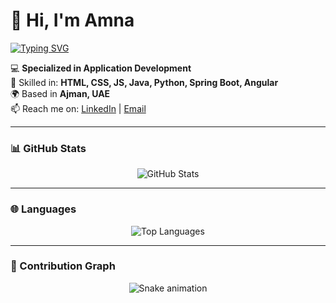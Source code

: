 # 👋 Hi, I'm Amna

[![Typing SVG](https://readme-typing-svg.herokuapp.com?size=22&color=2F80ED&center=true&vCenter=true&width=500&lines=IT+Graduate;Application+Developer;Always+Learning+%26+Improving)](https://git.io/typing-svg)

💻 **Specialized in Application Development**  
🌱 Skilled in: **HTML, CSS, JS, Java, Python, Spring Boot, Angular**  
🌍 Based in **Ajman, UAE**  
📫 Reach me on: [LinkedIn](https://www.linkedin.com) | [Email](mailto:yourmail@example.com)

---

### 📊 GitHub Stats
<p align="center">
  <img src="https://github-readme-stats.vercel.app/api?username=amnaay8&show_icons=true&theme=default&hide_border=true&title_color=2F80ED&icon_color=2F80ED" alt="GitHub Stats" />
</p>

---

### 🌐 Languages
<p align="center">
  <img src="https://github-readme-stats.vercel.app/api/top-langs/?username=amnaay8&layout=compact&theme=default&hide_border=true&title_color=2F80ED" alt="Top Languages" />
</p>

---

### 🐍 Contribution Graph
<p align="center">
  <img src="https://raw.githubusercontent.com/amnaay8/amnaay8/output/github-contribution-grid-snake.svg" alt="Snake animation" />
</p>
